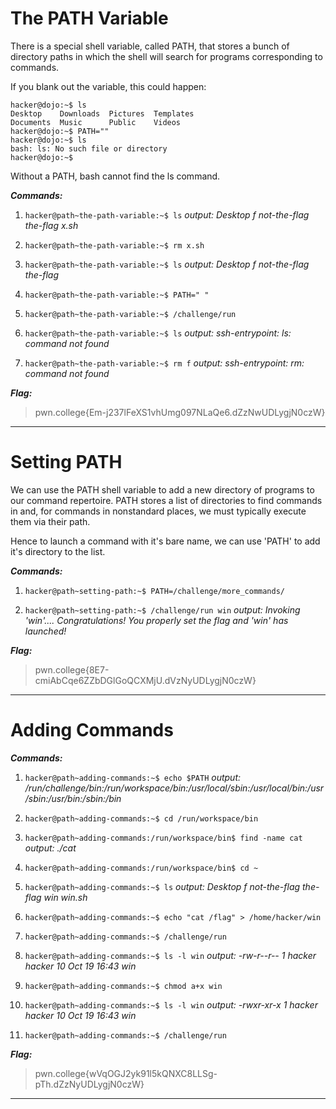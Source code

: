 # The PATH Variable

There is a special shell variable, called PATH, that stores a bunch of directory paths in which the shell will search for programs corresponding to commands.

If you blank out the variable, this could happen:
```
hacker@dojo:~$ ls
Desktop    Downloads  Pictures  Templates
Documents  Music      Public    Videos
hacker@dojo:~$ PATH=""
hacker@dojo:~$ ls
bash: ls: No such file or directory
hacker@dojo:~$
```

Without a PATH, bash cannot find the ls command.

***Commands:***

1) `hacker@path~the-path-variable:~$ ls`  *output: Desktop  f  not-the-flag  the-flag  x.sh*

2) `hacker@path~the-path-variable:~$ rm x.sh`

3) `hacker@path~the-path-variable:~$ ls`  *output: Desktop  f  not-the-flag  the-flag*

4) `hacker@path~the-path-variable:~$ PATH=" "`

5) `hacker@path~the-path-variable:~$ /challenge/run`

6) `hacker@path~the-path-variable:~$ ls`  *output: ssh-entrypoint: ls: command not found*

7) `hacker@path~the-path-variable:~$ rm f`  *output: ssh-entrypoint: rm: command not found*

***Flag:***

>pwn.college{Em-j237lFeXS1vhUmg097NLaQe6.dZzNwUDLygjN0czW}
---

# Setting PATH

We can use the PATH shell variable to add a new directory of programs to our command repertoire. PATH stores a list of directories to find commands in and, for commands in nonstandard places, we must typically execute them via their path.

Hence to launch a command with it's bare name, we can use 'PATH' to add it's directory to the list.

***Commands:***

1) `hacker@path~setting-path:~$ PATH=/challenge/more_commands/`

2) `hacker@path~setting-path:~$ /challenge/run win`
*output: Invoking 'win'....
Congratulations! You properly set the flag and 'win' has launched!*

***Flag:***

>pwn.college{8E7-cmiAbCqe6ZZbDGlGoQCXMjU.dVzNyUDLygjN0czW}
---

# Adding Commands

***Commands:***

1) `hacker@path~adding-commands:~$ echo $PATH`
*output: /run/challenge/bin:/run/workspace/bin:/usr/local/sbin:/usr/local/bin:/usr/sbin:/usr/bin:/sbin:/bin*

2) `hacker@path~adding-commands:~$ cd /run/workspace/bin`

3) `hacker@path~adding-commands:/run/workspace/bin$ find -name cat`  *output: ./cat*

4) `hacker@path~adding-commands:/run/workspace/bin$ cd ~`

5) `hacker@path~adding-commands:~$ ls` *output: Desktop  f  not-the-flag  the-flag  win  win.sh*

6) `hacker@path~adding-commands:~$ echo "cat /flag" > /home/hacker/win`

7) `hacker@path~adding-commands:~$ /challenge/run`

8) `hacker@path~adding-commands:~$ ls -l win`
*output: -rw-r--r-- 1 hacker hacker 10 Oct 19 16:43 win*

9) `hacker@path~adding-commands:~$ chmod a+x win`

10) `hacker@path~adding-commands:~$ ls -l win`  *output: -rwxr-xr-x 1 hacker hacker 10 Oct 19 16:43 win*

11) `hacker@path~adding-commands:~$ /challenge/run`

***Flag:***

>pwn.college{wVqOGJ2yk91l5kQNXC8LLSg-pTh.dZzNyUDLygjN0czW}
---

# 
